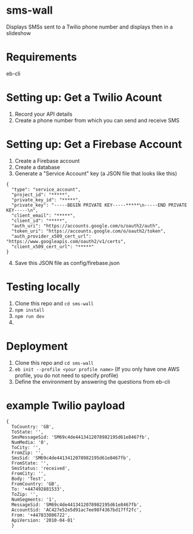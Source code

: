 # sms-wall
Displays SMSs sent to a Twilio phone number and displays then in a slideshow


# Requirements
eb-cli

# Setting up: Get a Twilio Acount
1. Record your API details
2. Create a phone number from which you can send and receive SMS

# Setting up: Get a Firebase Account
1. Create a Firebase account
2. Create a database
3. Generate a "Service Account" key (a JSON file that looks like this)
  ```
  {
    "type": "service_account",
    "project_id": "*****",
    "private_key_id": "*****",
    "private_key": "-----BEGIN PRIVATE KEY-----*****\n-----END PRIVATE KEY-----\n",
    "client_email": "*****",
    "client_id": "*****",
    "auth_uri": "https://accounts.google.com/o/oauth2/auth",
    "token_uri": "https://accounts.google.com/o/oauth2/token",
    "auth_provider_x509_cert_url": "https://www.googleapis.com/oauth2/v1/certs",
    "client_x509_cert_url": "*****"
  }
```
4. Save this JSON file as config/firebase.json


# Testing locally
1. Clone this repo and `cd sms-wall`
2. `npm install`
3. `npm run dev`
4. 

# Deployment
1. Clone this repo and `cd sms-wall`
2. `eb init --profile <your profile name>` (If you only have one AWS profile, you do not need to specify profile)
3. Define the environment by answering the questions from eb-cli



# example Twilio payload
```
{ 
  ToCountry: 'GB',
  ToState: '',
  SmsMessageSid: 'SM69c4de4413412078982195d61e8467fb',
  NumMedia: '0',
  ToCity: '',
  FromZip: '',
  SmsSid: 'SM69c4de4413412078982195d61e8467fb',
  FromState: '',
  SmsStatus: 'received',
  FromCity: '',
  Body: 'Test',
  FromCountry: 'GB',
  To: '+447492881533',
  ToZip: '',
  NumSegments: '1',
  MessageSid: 'SM69c4de4413412078982195d61e8467fb',
  AccountSid: 'AC427e52e5d91ac7ee98f4367bd17ff2fc',
  From: '+447833086722',
  ApiVersion: '2010-04-01' 
  }
  ```

